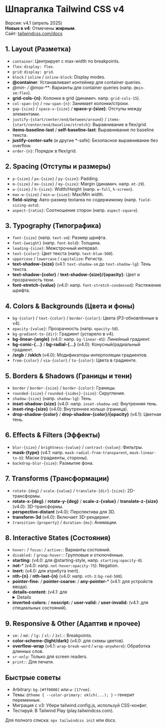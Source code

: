 # Шпаргалка Tailwind CSS v4
Версия: v4.1 (апрель 2025)  
**Новые в v4**: Отмечены **жирным**.  
Сайт: [tailwindcss.com/docs](https://tailwindcss.com/docs)  

## 1. Layout (Разметка)
- `container`: Центрирует с max-width по breakpoints.
- `flex`: `display: flex`.
- `grid`: `display: grid`.
- `block` / `inline` / `inline-block`: Display modes.
- **@container**: Устанавливает контейнер для container queries.
- **@min-* / @max-***: Варианты для container queries (напр. `@min-sm:flex`).
- **grid-cols-{n}**: Колонки в grid (динамич. напр. `grid-cols-15`).
- `col-span-{n}` / `row-span-{n}`: Занимает колонки/строки.
- `gap-{size}` / `space-x-{size}` / **space-y-{size}**: Отступы между элементами.
- `justify-{start/center/end/between/around}` / `items-{start/center/end/baseline/stretch}`: Выравнивание в flex/grid.
- **items-baseline-last** / **self-baseline-last**: Выравнивание по baseline текста.
- **justify-center-safe** (и другие *-safe): Безопасное выравнивание без overflow.
- `order-{n}`: Порядок в flex/grid.

## 2. Spacing (Отступы и размеры)
- `p-{size}` / `px-{size}` / `py-{size}`: Padding.
- `m-{size}` / `mx-{size}` / `my-{size}`: Margin (динамич. напр. `mt-29`).
- `w-{size}` / `h-{size}`: Width/Height (напр. `w-full`, `h-screen`).
- `max-w-{size}` / `min-w-{size}`: Max/Min width.
- **field-sizing**: Авто-размер textarea по содержимому (напр. `field-sizing-auto`).
- `aspect-{ratio}`: Соотношение сторон (напр. `aspect-square`).

## 3. Typography (Типографика)
- `font-{size}` (напр. `text-sm`): Размер шрифта.
- `font-{weight}` (напр. `font-bold`): Толщина.
- `leading-{size}`: Межстрочный интервал.
- `text-{color}`: Цвет текста (напр. `text-blue-500`).
- `uppercase` / `lowercase` / `capitalize`: Регистр.
- **text-shadow-{size}** (v4.1: `text-shadow-sm` до `text-shadow-lg`): Тень текста.
- **text-shadow-{color}** / **text-shadow-{size}/{opacity}**: Цвет и прозрачность тени.
- **font-stretch-{value}** (v4.0: напр. `font-stretch-condensed`): Растяжение шрифта.

## 4. Colors & Backgrounds (Цвета и фоны)
- `bg-{color}` / `text-{color}` / `border-{color}`: Цвета (P3-обновлённые в v4).
- `opacity-{value}`: Прозрачность (напр. `opacity-50`).
- `bg-gradient-to-{dir}`: Градиент (устарело в v4).
- **bg-linear-{angle}** (v4.0: напр. `bg-linear-45`): Линейный градиент.
- **bg-conic-{...}** / **bg-radial-{...}** (v4.0): Конусный/радиальный градиент.
- **/srgb** / **/oklch** (v4.0): Модификаторы интерполяции градиентов.
- `from-{color}` / `via-{color}` / `to-{color}`: Цвета в градиенте.

## 5. Borders & Shadows (Границы и тени)
- `border` / `border-{size}` / `border-{color}`: Границы.
- `rounded-{size}` / `rounded-{sides}-{size}`: Скругления.
- `shadow-{size}` (напр. `shadow-lg`): Тень.
- **inset-shadow-{size}** (v4.0: напр. `inset-shadow-sm`): Внутренняя тень.
- **inset-ring-{size}** (v4.0): Внутреннее кольцо (граница).
- **drop-shadow-{color}** / **drop-shadow-{color}/{opacity}** (v4.1): Цветная тень.

## 6. Effects & Filters (Эффекты)
- `blur-{size}` / `brightness-{value}` / `contrast-{value}`: Фильтры.
- **mask-{type}** (v4.1: напр. `mask-radial-from-transparent`, `mask-linear-to-b`): Маски (градиенты, стороны).
- `backdrop-blur-{size}`: Размытие фона.

## 7. Transforms (Трансформации)
- `rotate-{deg}` / `scale-{value}` / `translate-{dir}-{size}`: 2D-трансформы.
- **rotate-x-{deg}** / **rotate-y-{deg}** / **scale-z-{value}** / **translate-z-{size}** (v4.0): 3D-трансформы.
- **perspective-distant** (v4.0): Перспектива для 3D.
- **transform-3d** (v4.0): Включает 3D-рендеринг.
- `transition-{property}` / `duration-{ms}`: Анимации.

## 8. Interactive States (Состояния)
- `hover:` / `focus:` / `active:`: Варианты состояний.
- `disabled:` / `group-hover:`: Групповые и отключённые.
- **starting:** (v4.0: для @starting-style, напр. `starting:opacity-0`).
- **not-*** (v4.0: напр. `not-hover:opacity-75`): Negation.
- **inert:** (v4.0: для атрибута inert).
- **nth-{n}** / **nth-last-{n}** (v4.0: напр. `nth-3:bg-red-500`).
- **pointer-fine:** / **pointer-coarse:** / **any-pointer-*** (v4.1: для устройств ввода).
- **details-content:** (v4.1: для <details>).
- **inverted-colors:** / **noscript:** / **user-valid:** / **user-invalid:** (v4.1: для специальных состояний).

## 9. Responsive & Other (Адаптив и прочее)
- `sm:` / `md:` / `lg:` / `xl:` / `2xl:`: Breakpoints.
- **color-scheme-{light/dark}** (v4.0: для схемы цветов).
- **overflow-wrap** (v4.1: `wrap-break-word` / `wrap-anywhere`): Обработка длинных слов.
- `sr-only`: Только для screen readers.
- `print:`: Для печати.

## Быстрые советы
- Arbitrary: `bg-[#ff0000]` или `w-[17rem]`.
- Темы: `@theme { --color-primary: oklch(...); }` – генерит переменные.
- Миграция с v3: Убери tailwind.config.js, используй CSS-конфиг.
- Тестируй: В Tailwind Play (play.tailwindcss.com).

Для полного списка: `npx tailwindcss init` или docs.